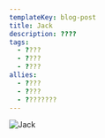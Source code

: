 ```yaml
---
templateKey: blog-post
title: Jack
description: ????
tags:
  - ????
  - ????
  - ????
allies:
  - ????
  - ????
  - ????????
---
```

![Jack](/img/Jack.png)